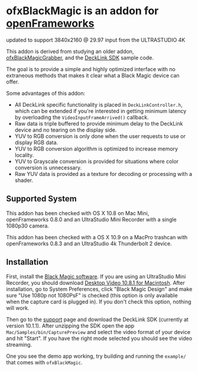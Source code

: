 # ofxBlackMagic is an addon for [openFrameworks](http://openframeworks.cc/)

updated to support 3840x2160 @ 29.97 input from the ULTRASTUDIO 4K


This addon is derived from studying an older addon, [ofxBlackMagicGrabber](https://github.com/arturoc/ofxBlackmagicGrabber), and the [DeckLink SDK](http://www.blackmagicdesign.com/support/sdks) sample code.

The goal is to provide a simple and highly optimized interface with no extraneous methods that makes it clear what a Black Magic device can offer.

Some advantages of this addon:

* All DeckLink specific functionality is placed in `DeckLinkController.h`, which can be extended if you're interested in getting minimum latency by overloading the `VideoInputFrameArrived()` callback.
* Raw data is triple buffered to provide minimum delay to the DeckLink device and no tearing on the display side.
* YUV to RGB conversion is only done when the user requests to use or display RGB data.
* YUV to RGB conversion algorithm is optimized to increase memory locality.
* YUV to Grayscale conversion is provided for situations where color conversion is unnecessary.
* Raw YUV data is provided as a texture for decoding or processing with a shader.

## Supported System

This addon has been checked with OS X 10.8 on Mac Mini, openFrameworks 0.8.0 and an UltraStudio Mini Recorder with a single 1080p30 camera.

This addon has been checked with a OS X 10.9 on a MacPro trashcan with openFrameworks 0.8.3 and an UltraStudio 4k Thunderbolt 2 device. 

## Installation

First, install the [Black Magic software](http://www.blackmagicdesign.com/support). If you are using an UltraStudio Mini Recorder, you should download [Desktop Video 10.8.1 for Macintosh](http://software.blackmagicdesign.com/DesktopVideo/v10.8.1/Blackmagic_Desktop_Video_Macintosh_10.8.1.zip). After installation, go to System Preferences, click "Black Magic Design" and make sure "Use 1080p not 1080PsF" is checked (this option is only available when the capture card is plugged in). If you don't check this option, nothing will work.

Then go to the [support](http://www.blackmagicdesign.com/support/sdks) page and download the DeckLink SDK (currently at version 10.1.1). After unzipping the SDK open the app `Mac/Samples/bin/CapturePreview` and select the video format of your device and hit "Start". If you have the right mode selected you should see the video streaming.

One you see the demo app working, try building and running the `example/` that comes with `ofxBlackMagic`.
